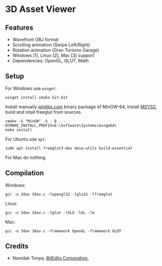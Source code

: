 3D Asset Viewer
===============

Features
--------

* Wavefront OBJ format
* Scrolling animation (Swipe Left/Right)
* Rotation animation (Gran Turismo Garage)
* Windows [1], Linux [2], Mac [3] support
* Dependencies: OpenGL, GLUT, Math

Setup
-----

For Windows use `winget`:

```
winget install cmake Git.Git
```

Install manually <a href="https://winlibs.com">winlibs.com</a> binary package of MinGW-64,
Install <a href="https://www.msys2.org">MSYS2</a>, build and intall freeglut from sources.

```
cmake -G "MinGW" -S . B . -DCMAKE_INSTALL_PREFIX=E:\Software\Systems\mingw64\
make install
```

For Ubuntu use `apt`:

```
sudo apt install freeglut3-dev mesa-utils build-essential
```

For Mac do nothing.

Compilation
-----------

Windows:

```
gcc -o 3dav 3dav.c -lopengl32 -lglu32 -lfreeglut
```

Linux:

```
gcc -o 3dav 3dav.c -lglut -lGLU -lGL -lm
```

Mac:

```
gcc -o 3dav 3dav.c -framework OpenGL -framework GLUT
```

Credits
-------

* Namdak Tonpa, <a href="https://github.com/BitEdits/">BitEdits Corporation.</a>

